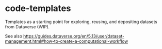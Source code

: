 # code-templates

Templates as a starting point for exploring, reusing, and depositing datasets from Dataverse (WIP).

See also https://guides.dataverse.org/en/5.13/user/dataset-management.html#how-to-create-a-computational-workflow

